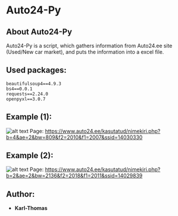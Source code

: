 # Auto24-Py
## About Auto24-Py
Auto24-Py is a script, which gathers information from Auto24.ee site (Used/New car market), and 
puts the information into a excel file.

## Used packages:
```
beautifulsoup4==4.9.3
bs4==0.0.1
requests==2.24.0
openpyxl==3.0.7
```

## Example (1):
![alt text](https://i.postimg.cc/GmfV9Kgn/image-2021-06-12-212847.png)
Page: https://www.auto24.ee/kasutatud/nimekiri.php?b=4&ae=2&bw=809&f2=2010&f1=2007&ssid=14030330

## Example (2):
![alt text](https://i.postimg.cc/ZKCL0SG0/image-2021-06-12-213130.png)
Page: https://www.auto24.ee/kasutatud/nimekiri.php?b=2&ae=2&bw=2136&f2=2018&f1=2011&ssid=14029839
## Author: 
* **Karl-Thomas**
